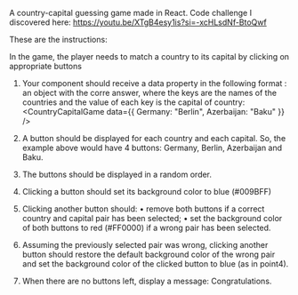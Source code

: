 A country-capital guessing game made in React. Code challenge I discovered here: https://youtu.be/XTgB4esy1is?si=-xcHLsdNf-BtoQwf

These are the instructions:

In the game, the player needs to match a country to its capital by clicking on appropriate buttons

1. Your component should receive a data property in the following format : an object with the corre answer, where the keys are the names of the countries and the value of each key is the capital of country: <CountryCapitalGame data={{ Germany: "Berlin", Azerbaijan: "Baku" }} />

2. A button should be displayed for each country and each capital. So, the example above would have 4 buttons: Germany, Berlin, Azerbaijan and Baku.

3. The buttons should be displayed in a random order.

4. Clicking a button should set its background color to blue (#009BFF)

5. Clicking another button should:
• remove both buttons if a correct country and capital pair has been selected;
• set the background color of both buttons to red (#FF0000) if a wrong pair has been selected.

6. Assuming the previously selected pair was wrong, clicking another button should restore the default background color of the wrong pair and set the background color of the clicked button to blue (as in point4).

7. When there are no buttons left, display a message: Congratulations.